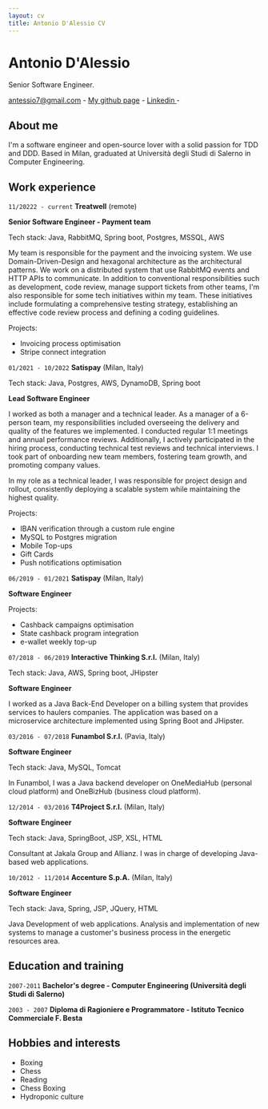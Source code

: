 ```yaml
---
layout: cv
title: Antonio D'Alessio CV
---
```

# Antonio D'Alessio
Senior Software Engineer.

<div id="webaddress">
<a href="antessio7@agmail.com"><i class="fa-solid fa-users"></i>  antessio7@gmail.com</a> -
<a href="https://github.com/antessio"><i class="fa-brands fa-github"></i> My github page</a> - 
<a href="https://www.linkedin.com/in/antonio-d-alessio-50149466/"><i class="fa-brands fa-linkedin"></i> Linkedin </a> - 
</div>


## About me

I'm a software engineer and open-source lover with a solid passion for TDD and DDD.
Based in Milan, graduated at Università degli Studi di Salerno in Computer Engineering.


## Work experience

`11/20222 - current`
__Treatwell__ (remote)

**Senior Software Engineer - Payment team**

Tech stack: Java, RabbitMQ, Spring boot, Postgres, MSSQL, AWS

My team is responsible for the payment and the invoicing system.
We use Domain-Driven-Design and hexagonal architecture as the architectural patterns. 
We work on a distributed system that use RabbitMQ events and HTTP APIs to communicate.
In addition to conventional responsibilities such as development, code review, manage support tickets from other teams, I'm also responsible for some tech initiatives within my team. 
These initiatives include formulating a comprehensive testing strategy, establishing an effective code review process and defining a coding guidelines.

Projects:
- Invoicing process optimisation
- Stripe connect integration

`01/2021 - 10/2022`
__Satispay__ (Milan, Italy)

Tech stack: Java, Postgres, AWS, DynamoDB, Spring boot

**Lead Software Engineer**

I worked as both a manager and a technical leader. As a manager of a 6-person team, my responsibilities included overseeing the delivery and quality of the features we implemented. 
I conducted regular 1:1 meetings and annual performance reviews. Additionally, I actively participated in the hiring process, conducting technical test reviews and technical interviews. I took part of onboarding new team members, fostering team growth, and promoting company values.

In my role as a technical leader, I was responsible for project design and rollout, consistently deploying a scalable system while maintaining the highest quality.

Projects:
- IBAN verification through a custom rule engine
- MySQL to Postgres migration
- Mobile Top-ups
- Gift Cards
- Push notifications optimisation


`06/2019 - 01/2021`
__Satispay__ (Milan, Italy)

**Software Engineer**

Projects:
- Cashback campaigns optimisation
- State cashback program integration
- e-wallet weekly top-up

`07/2018 - 06/2019`
__Interactive Thinking S.r.l.__ (Milan, Italy)

Tech stack: Java, AWS, Spring boot, JHipster

**Software Engineer**

I worked as a Java Back-End Developer on a billing system that provides services to haulers companies.
The application was based on a microservice architecture implemented using Spring Boot and JHipster.

`03/2016 - 07/2018`
__Funambol S.r.l.__ (Pavia, Italy)

**Software Engineer**

Tech stack: Java, MySQL, Tomcat

In Funambol, I was a Java backend developer on OneMediaHub (personal cloud platform) and OneBizHub (business cloud platform).

`12/2014 - 03/2016`
__T4Project S.r.l.__ (Milan, Italy)

**Software Engineer**

Tech stack: Java, SpringBoot, JSP, XSL, HTML

Consultant at Jakala Group and Allianz. I was in charge of developing Java-based web applications.

`10/2012 - 11/2014`
__Accenture S.p.A.__ (Milan, Italy)

**Software Engineer**

Tech stack: Java, Spring, JSP, JQuery, HTML

Java Development of web applications. Analysis and implementation of new systems to manage a customer's business process in the energetic resources area.

## Education and training

`2007-2011`
__Bachelor's degree - Computer Engineering (Università degli Studi di Salerno)__

`2003 - 2007`
__Diploma di Ragioniere e Programmatore -  Istituto Tecnico Commerciale F. Besta__

## Hobbies and interests
- Boxing
- Chess
- Reading
- Chess Boxing
- Hydroponic culture


<!-- ### Footer

Last updated: May 2013 -->


